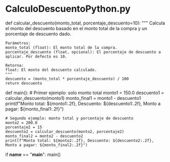 # CalculoDescuentoPython.py

def calcular_descuento(monto_total, porcentaje_descuento=10):
    """
    Calcula el monto del descuento basado en el monto total de la compra
    y un porcentaje de descuento dado.

    Parámetros:
    monto_total (float): El monto total de la compra.
    porcentaje_descuento (float, opcional): El porcentaje de descuento a aplicar. Por defecto es 10.

    Retorna:
    float: El monto del descuento calculado.
    """
    descuento = (monto_total * porcentaje_descuento) / 100
    return descuento

def main():
    # Primer ejemplo: solo monto total
    monto1 = 150.0
    descuento1 = calcular_descuento(monto1)
    monto_final1 = monto1 - descuento1
    print(f"Monto total: ${monto1:.2f}, Descuento: ${descuento1:.2f}, Monto a pagar: ${monto_final1:.2f}")

    # Segundo ejemplo: monto total y porcentaje de descuento
    monto2 = 200.0
    porcentaje2 = 15
    descuento2 = calcular_descuento(monto2, porcentaje2)
    monto_final2 = monto2 - descuento2
    print(f"Monto total: ${monto2:.2f}, Descuento: ${descuento2:.2f}, Monto a pagar: ${monto_final2:.2f}")

if __name__ == "__main__":
    main()
